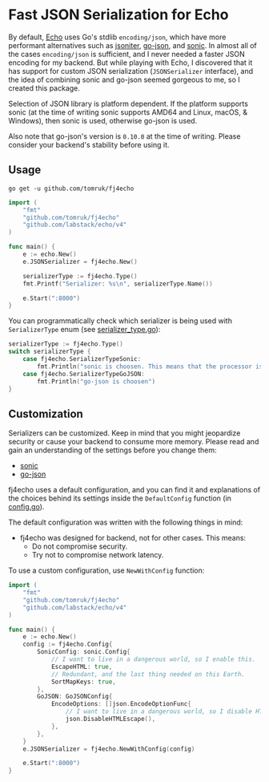 # Fast JSON Serialization for Echo

By default, [Echo](https://github.com/labstack/echo) uses Go's stdlib `encoding/json`, which have more performant alternatives such as [jsoniter](https://github.com/json-iterator/go), [go-json](https://github.com/goccy/go-json), and [sonic](https://github.com/bytedance/sonic). In almost all of the cases `encoding/json` is sufficient, and I never needed a faster JSON encoding for my backend. But while playing with Echo, I discovered that it has support for custom JSON serialization (`JSONSerializer` interface), and the idea of combining sonic and go-json seemed gorgeous to me, so I created this package.

Selection of JSON library is platform dependent. If the platform supports sonic (at the time of writing sonic supports AMD64 and Linux, macOS, & Windows), then sonic is used, otherwise go-json is used.

Also note that go-json's version is `0.10.0` at the time of writing. Please consider your backend's stability before using it.

## Usage

`go get -u github.com/tomruk/fj4echo`

```go
import (
    "fmt"
    "github.com/tomruk/fj4echo"
    "github.com/labstack/echo/v4"
)

func main() {
    e := echo.New()
    e.JSONSerializer = fj4echo.New()

    serializerType := fj4echo.Type()
    fmt.Printf("Serializer: %s\n", serializerType.Name())

    e.Start(":8000")
}
```

You can programmatically check which serializer is being used with `SerializerType` enum (see [serializer_type.go](serializer_type.go)):

```go
serializerType := fj4echo.Type()
switch serializerType {
    case fj4echo.SerializerTypeSonic:
        fmt.Println("sonic is choosen. This means that the processor is amd64")
    case fj4echo.SerializerTypeGoJSON:
        fmt.Println("go-json is choosen")
}
```

## Customization

Serializers can be customized. Keep in mind that you might jeopardize security or cause your backend to consume more memory. Please read and gain an understanding of the settings before you change them:
- [sonic](https://github.com/bytedance/sonic/blob/main/api.go)
- [go-json](https://github.com/goccy/go-json/blob/master/option.go)

fj4echo uses a default configuration, and you can find it and explanations of the choices behind its settings inside the `DefaultConfig` function (in [config.go](config.go)).

The default configuration was written with the following things in mind:
- fj4echo was designed for backend, not for other cases. This means:
    - Do not compromise security.
    - Try not to compromise network latency.

To use a custom configuration, use `NewWithConfig` function:

```go
import (
    "fmt"
    "github.com/tomruk/fj4echo"
    "github.com/labstack/echo/v4"
)

func main() {
    e := echo.New()
    config := fj4echo.Config{
        SonicConfig: sonic.Config{
            // I want to live in a dangerous world, so I enable this.
            EscapeHTML: true,
            // Redundant, and the last thing needed on this Earth.
            SortMapKeys: true,
        },
        GoJSON: GoJSONConfig{
            EncodeOptions: []json.EncodeOptionFunc{
                // I want to live in a dangerous world, so I disable HTML escape.
                json.DisableHTMLEscape(),
            },
        },
    }
    e.JSONSerializer = fj4echo.NewWithConfig(config)

    e.Start(":8000")
}
```
